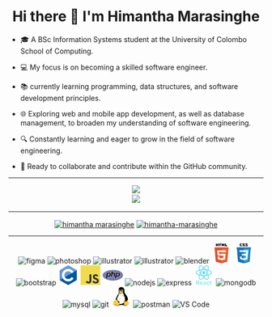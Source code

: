 <h1 align="center">Hi there 👋 I'm Himantha Marasinghe</h1>

- <p>🎓 A BSc Information Systems student at the University of Colombo School of Computing.</p>
- <p>💻 My focus is on becoming a skilled software engineer.
- <p>📚 currently learning programming, data structures, and software development principles.</p>
- <p>🌐 Exploring web and mobile app development, as well as database management, to broaden my understanding of software engineering.</p>
- <p>🔍 Constantly learning and eager to grow in the field of software engineering.</p>
- <p>🚀 Ready to collaborate and contribute within the GitHub community.</p>

---

<div align="center">
  <img src="https://github-readme-stats.vercel.app/api/top-langs/?username=HimanthaMarasinghe&theme=gotham&show_icons=true&hide_border=false&layout=compact">
</div>

<div align="center">
  <img src="https://github-readme-streak-stats.herokuapp.com/?user=HimanthaMarasinghe&theme=gotham&hide_border=false">
</div>

---



<div align="center">
  <a href="https://linkedin.com/in/himantha-marasinghe-18340528a" target="blank"><img align="center" src="https://raw.githubusercontent.com/rahuldkjain/github-profile-readme-generator/master/src/images/icons/Social/linked-in-alt.svg" alt="himantha marasinghe" height="30" width="40" /></a>
  <a href="https://stackoverflow.com/users/23225423/himantha-marasinghe" target="blank"><img align="center" src="https://raw.githubusercontent.com/rahuldkjain/github-profile-readme-generator/master/src/images/icons/Social/stack-overflow.svg" alt="himantha-marasinghe" height="30" width="40" /></a>

</div>

---

<div align="center">
  <img src="https://www.vectorlogo.zone/logos/figma/figma-icon.svg" alt="figma" width="40" height="40" />
  <img src="https://github.com/Scar1109/skill-icons/blob/main/icons/Photoshop.svg" alt="photoshop" width="40" height="40" />
  <img src="https://github.com/Scar1109/skill-icons/blob/main/icons/Illustrator.svg" alt="illustrator" width="40" height="40" />
  <img src="https://github.com/Scar1109/skill-icons/blob/main/icons/Premiere.svg" alt="illustrator" width="40" height="40" />
  <img src="https://download.blender.org/branding/community/blender_community_badge_white.svg" alt="blender" width="40" height="40" />


  <img src="https://raw.githubusercontent.com/devicons/devicon/master/icons/html5/html5-original-wordmark.svg" alt="html5" width="40" height="40">


  <img src="https://raw.githubusercontent.com/devicons/devicon/master/icons/css3/css3-original-wordmark.svg" alt="css3" width="40" height="40" />
  <img src="https://github.com/Scar1109/skill-icons/blob/main/icons/Bootstrap.svg" alt="bootstrap" width="40" height="40" />


  <img src="https://raw.githubusercontent.com/devicons/devicon/master/icons/c/c-original.svg" alt="c" width="40" height="40" />
  <img src="https://raw.githubusercontent.com/devicons/devicon/master/icons/javascript/javascript-original.svg" alt="javascript" width="40" height="40" />
  <img src="https://raw.githubusercontent.com/devicons/devicon/master/icons/php/php-original.svg" alt="php" width="40" height="40" />


  <img src="https://github.com/Scar1109/skill-icons/blob/main/icons/NodeJS-Light.svg" alt="nodejs" width="40" height="40" />
  <img src="https://github.com/Scar1109/skill-icons/blob/main/icons/ExpressJS-Light.svg" alt="express" width="40" height="40" />
 <img src="https://raw.githubusercontent.com/devicons/devicon/master/icons/react/react-original-wordmark.svg" alt="react" width="40" height="40" />


  <img src="https://github.com/Scar1109/skill-icons/blob/main/icons/MongoDB.svg" alt="mongodb" width="40" height="40" />
  <img src="https://github.com/Scar1109/skill-icons/blob/main/icons/MySQL-Light.svg" alt="mysql" width="40" height="40">


  <img src="https://www.vectorlogo.zone/logos/git-scm/git-scm-icon.svg" alt="git" width="40" height="40" />
  <img src="https://raw.githubusercontent.com/devicons/devicon/master/icons/linux/linux-original.svg" alt="linux" width="40" height="40" />


  <img src="https://www.vectorlogo.zone/logos/getpostman/getpostman-icon.svg" alt="postman" width="40" height="40" />
  <img src="https://github.com/Scar1109/skill-icons/blob/main/icons/VSCode-Light.svg" alt="VS Code" width="40" height="40">
</div>
